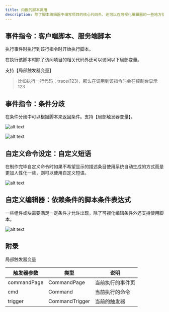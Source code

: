 ```yaml
---
title: 内嵌的脚本调用
description: 除了脚本编辑器中编写项目的核心代码外，还可以在可视化编辑器的一些地方使用到代码编写。
---
```


## 事件指令：客户端脚本、服务端脚本

执行事件时执行到该行指令时开始执行脚本。

在执行该脚本时除了访问项目的相关代码外还可以访问以下局部变量。

支持【局部触发器变量】

> 比如执行一行代码：trace(123)，那么在调用到该指令时会在控制台显示123

## 事件指令：条件分歧

在条件分歧中可以根据脚本来返回条件。支持【局部触发器变量】。

![alt text](https://assbak.gcw.wiki/gcw/image/zh_hans/getting-started/18.script/3.use/image.png)

![alt text](https://assbak.gcw.wiki/gcw/image/zh_hans/getting-started/18.script/3.use/image-1.png)

## 自定义命令设定：自定义短语

在制作完毕自定义命令时如果不希望显示的描述条目使用系统自动生成的方式而是更加人性化一些，则可以使用自定义短语。

![alt text](https://assbak.gcw.wiki/gcw/image/zh_hans/getting-started/18.script/3.use/image-2.png)

## 自定义编辑器：依赖条件的脚本条件表达式

一些组件或块需要满足一定条件才允许出现，除了可视化编辑条件外还支持使用脚本。

![alt text](https://assbak.gcw.wiki/gcw/image/zh_hans/getting-started/18.script/3.use/image-3.png)

## 附录

局部触发器变量

| 触发器参数  | 类型           | 说明             |
| ----------- | -------------- | ---------------- |
| commandPage | CommandPage    | 当前执行的事件页 |
| cmd         | Command        | 当前执行的命令   |
| trigger     | CommandTrigger | 当前的触发器     |
